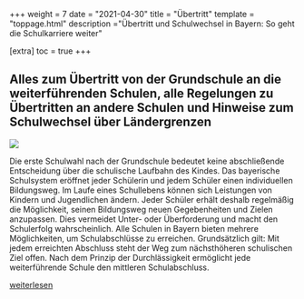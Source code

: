 +++
weight = 7
date = "2021-04-30"
title = "Übertritt"
template = "toppage.html"
description ="Übertritt und Schulwechsel in Bayern: So geht die Schulkarriere weiter"

[extra]
toc = true
+++

## Alles zum Übertritt von der Grundschule an die weiterführenden Schulen, alle Regelungen zu Übertritten an andere Schulen und Hinweise zum Schulwechsel über Ländergrenzen

![](https://www.km.bayern.de/bilder/km_absatz/foto/908_istock_000005533012small.jpg)

Die erste Schulwahl nach der Grundschule bedeutet keine abschließende Entscheidung über die schulische Laufbahn des Kindes. Das bayerische Schulsystem eröffnet jeder Schülerin und jedem Schüler einen individuellen Bildungsweg. Im Laufe eines Schullebens können sich Leistungen von Kindern und Jugendlichen ändern. Jeder Schüler erhält deshalb regelmäßig die Möglichkeit, seinen Bildungsweg neuen Gegebenheiten und Zielen anzupassen. Dies vermeidet Unter- oder Überforderung und macht den Schulerfolg wahrscheinlich. Alle Schulen in Bayern bieten mehrere Möglichkeiten, um Schulabschlüsse zu erreichen. Grundsätzlich gilt: Mit jedem erreichten Abschluss steht der Weg zum nächsthöheren schulischen Ziel offen. Nach dem Prinzip der Durchlässigkeit ermöglicht jede weiterführende Schule den mittleren Schulabschluss.

[weiterlesen](https://www.km.bayern.de/eltern/schularten/uebertritt-schulartwechsel.html)